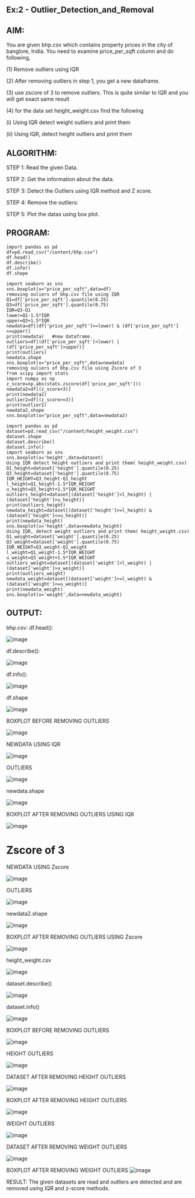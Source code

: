 ## Ex:2 - Outlier_Detection_and_Removal
## AIM:
You are given bhp.csv which contains property prices in the city of banglore, India. You need to examine price_per_sqft column and do following,

(1) Remove outliers using IQR

(2) After removing outliers in step 1, you get a new dataframe.

(3) use zscore of 3 to remove outliers. This is quite similar to IQR and you will get exact same result

(4) for the data set height_weight.csv find the following

(i) Using IQR detect weight outliers and print them

(ii) Using IQR, detect height outliers and print them

## ALGORITHM:
STEP 1:
Read the given Data.

STEP 2:
Get the information about the data.

STEP 3:
Detect the Outliers using IQR method and Z score.

STEP 4:
Remove the outliers:

STEP 5:
Plot the datas using box plot.

## PROGRAM:
```
import pandas as pd
df=pd.read_csv("/content/bhp.csv")
df.head()
df.describe()
df.info()
df.shape

import seaborn as sns
sns.boxplot(x="price_per_sqft",data=df)
removing ouliers of bhp.csv file using IQR
Q1=df['price_per_sqft'].quantile(0.25)
Q3=df['price_per_sqft'].quantile(0.75)
IQR=Q3-Q1
lower=Q1-1.5*IQR
upper=Q3+1.5*IQR
newdata=df[(df['price_per_sqft']>=lower) & (df['price_per_sqft']<=upper)] 
print(newdata)   #new dataframe.
outliers=df[(df['price_per_sqft']<lower) | (df['price_per_sqft']>upper)]
print(outliers)
newdata.shape
sns.boxplot(x="price_per_sqft",data=newdata)
removing ouliers of bhp.csv file using Zscore of 3
from scipy import stats
import numpy as np
z_score=np.abs(stats.zscore(df['price_per_sqft']))
newdata2=df[(z_score<3)]
print(newdata2)
outlier2=df[(z_score>=3)]
print(outlier2)
newdata2.shape
sns.boxplot(x="price_per_sqft",data=newdata2)
```
```
import pandas as pd
dataset=pd.read_csv("/content/height_weight.csv")
dataset.shape
dataset.describe()
dataset.info()
import seaborn as sns
sns.boxplot(x='height',data=dataset)
Using IQR detect height outliers and print them( height_weight.csv)
Q1_height=dataset['height'].quantile(0.25)
Q3_height=dataset['height'].quantile(0.75)
IQR_HEIGHT=Q3_height-Q1_height
l_height=Q1_height-1.5*IQR_HEIGHT
u_height=Q3_height+1.5*IQR_HEIGHT
outliers_height=dataset[(dataset['height']<l_height) | (dataset['height']>u_height)]
print(outliers_height)
newdata_height=dataset[(dataset['height']>=l_height) & (dataset['height']<=u_height)]
print(newdata_height)
sns.boxplot(x='height',data=newdata_height)
Using IQR, detect weight outliers and print them( height_weight.csv)
Q1_weight=dataset['weight'].quantile(0.25)
Q3_weight=dataset['weight'].quantile(0.75)
IQR_WEIGHT=Q3_weight-Q1_weight
l_weight=Q1_weight-1.5*IQR_WEIGHT
u_weight=Q3_weight+1.5*IQR_WEIGHT
outliers_weight=dataset[(dataset['weight']<l_weight) | (dataset['weight']>u_weight)]
print(outliers_weight)
newdata_weight=dataset[(dataset['weight']>=l_weight) & (dataset['weight']<=u_weight)]
print(newdata_weight)
sns.boxplot(x='weight',data=newdata_weight)
```
## OUTPUT:
bhp.csv:
df.head():

![image](https://github.com/Kulaganachi/Outlier_Detection_and_Removal/assets/133641126/2c375bdb-12bd-4ed0-b0c4-21ef65c39017)

df.describe():

![image](https://github.com/Kulaganachi/Outlier_Detection_and_Removal/assets/133641126/6aeeefd8-2037-4c8b-a44e-c6d82f787b0f)


df.info():

![image](https://github.com/Kulaganachi/Outlier_Detection_and_Removal/assets/133641126/165492c5-8746-4aa1-9e11-940b9d4be711)


df.shape

![image](https://github.com/Kulaganachi/Outlier_Detection_and_Removal/assets/133641126/9f4ad5a4-8e77-49f5-b212-59e30e500b99)



BOXPLOT BEFORE REMOVING OUTLIERS

![image](https://github.com/Kulaganachi/Outlier_Detection_and_Removal/assets/133641126/29adcfe2-6417-40e1-b1e3-14201f4946a6)


NEWDATA USING IQR

![image](https://github.com/Kulaganachi/Outlier_Detection_and_Removal/assets/133641126/4d223981-a746-406b-b208-a223efa9218b)


OUTLIERS

![image](https://github.com/Kulaganachi/Outlier_Detection_and_Removal/assets/133641126/aa858057-41ff-4e37-bf1d-44fb98c44cee)


newdata.shape

![image](https://github.com/Kulaganachi/Outlier_Detection_and_Removal/assets/133641126/d6fcb87b-8104-4aec-b017-106a951c02af)


BOXPLOT AFTER REMOVING OUTLIERS USING IQR

![image](https://github.com/Kulaganachi/Outlier_Detection_and_Removal/assets/133641126/8cfd7960-640f-4ea5-834e-e754c7a2eabf)


# Zscore of 3

NEWDATA USING Zscore

![image](https://github.com/Kulaganachi/Outlier_Detection_and_Removal/assets/133641126/da151d5e-1391-4b79-ae44-66106fb75582)


OUTLIERS

![image](https://github.com/Kulaganachi/Outlier_Detection_and_Removal/assets/133641126/8bf48255-2258-497d-a985-8d25da15506f)


newdata2.shape

![image](https://github.com/Kulaganachi/Outlier_Detection_and_Removal/assets/133641126/20b5c36b-0c57-41e4-b4d4-09869f9a2ff2)


BOXPLOT AFTER REMOVING OUTLIERS USING Zscore

![image](https://github.com/Kulaganachi/Outlier_Detection_and_Removal/assets/133641126/b5a695e5-68a6-49ee-9dab-cf297c516cb2)


height_weight.csv

![image](https://github.com/Kulaganachi/Outlier_Detection_and_Removal/assets/133641126/015b2748-21dc-48c0-9785-0d38980f48ba)


dataset.describe()

![image](https://github.com/Kulaganachi/Outlier_Detection_and_Removal/assets/133641126/fe9bb723-3ca0-4278-94a3-0fe9ace53ede)


dataset.info()

![image](https://github.com/Kulaganachi/Outlier_Detection_and_Removal/assets/133641126/5d1cb48d-159e-48b2-a6df-bed2c3677019)


BOXPLOT BEFORE REMOVING OUTLIERS

![image](https://github.com/Kulaganachi/Outlier_Detection_and_Removal/assets/133641126/1b1249aa-1f75-401b-a64b-9fd4907e7a00)


HEIGHT OUTLIERS

![image](https://github.com/Kulaganachi/Outlier_Detection_and_Removal/assets/133641126/519ea6e9-e395-446f-88ea-b2bdfc884b90)


DATASET AFTER REMOVING HEIGHT OUTLIERS

![image](https://github.com/Kulaganachi/Outlier_Detection_and_Removal/assets/133641126/e2ed81bc-9d56-4134-ab73-d9fd9baf8506)


BOXPLOT AFTER REMOVING HEIGHT OUTLIERS

![image](https://github.com/Kulaganachi/Outlier_Detection_and_Removal/assets/133641126/1e18f1e5-4978-4210-88e2-a62591856c18)


WEIGHT OUTLIERS

![image](https://github.com/Kulaganachi/Outlier_Detection_and_Removal/assets/133641126/4cc4e289-e8d7-4f90-8f3a-18d7c877b5a9)


DATASET AFTER REMOVING WEIGHT OUTLIERS

![image](https://github.com/Kulaganachi/Outlier_Detection_and_Removal/assets/133641126/2bebb2ea-367f-4da7-8658-e83169b147f3)


BOXPLOT AFTER REMOVING WEIGHT OUTLIERS
![image](https://github.com/Kulaganachi/Outlier_Detection_and_Removal/assets/133641126/8abc2f26-d5a8-49cf-b315-a718c020a378)



RESULT: The given datasets are read and outliers are detected and are removed using IQR and z-score methods.





